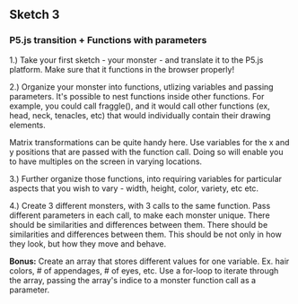 ## Sketch 3

### P5.js transition + Functions with parameters




 1.) Take your first sketch - your monster - and translate it to the P5.js platform. Make sure that it functions in the browser properly!

 2.) Organize your monster into functions, utlizing variables and passing parameters. It's possible to nest functions inside other functions. For example, you could call fraggle(), and it would call other functions (ex, head, neck, tenacles, etc) that would individually contain their drawing elements.

 Matrix transformations can be quite handy here. Use variables for the x and y positions that are passed with the function call. Doing so will enable you to have multiples on the screen in varying locations.


 3.) Further organize those functions, into requiring variables for particular aspects that you wish to vary - width, height, color, variety, etc etc. 


 4.) Create 3 different monsters, with 3 calls to the same function. Pass different parameters in each call, to make each monster unique. There should be similarities and differences between them. There should be similarities and differences between them. This should be not only in how they look, but how they move and behave.


 **Bonus:** Create an array that stores different values for one variable. Ex. hair colors, # of appendages, # of eyes, etc. Use a for-loop to iterate through the array, passing the array's indice to a monster function call as a parameter.